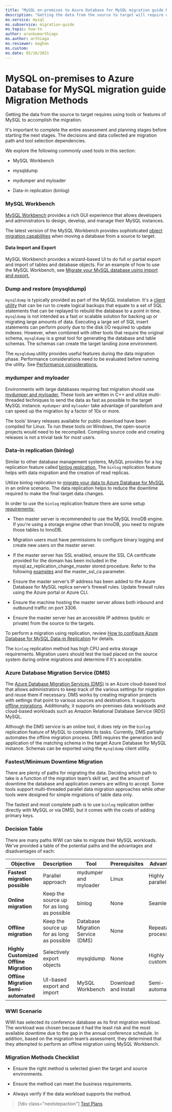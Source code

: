 ```yaml
---
title: "MySQL on-premises to Azure Database for MySQL migration guide Migration Methods"
description: "Getting the data from the source to target will require using tools or features of MySQL to accomplish the migration."
ms.service: mysql
ms.subservice: migration-guide
ms.topic: how-to
author: arunkumarthiags 
ms.author: arthiaga
ms.reviewer: maghan
ms.custom:
ms.date: 05/26/2021
---
```


# MySQL on-premises to Azure Database for MySQL migration guide Migration Methods

Getting the data from the source to target requires using tools or features of MySQL to accomplish the migration.

It's important to complete the entire assessment and planning stages before starting the next stages. The decisions and data collected are migration path and tool selection dependencies.

We explore the following commonly used tools in this section:

  - MySQL Workbench

  - mysqldump

  - mydumper and myloader

  - Data-in replication (binlog)

### MySQL Workbench

[MySQL Workbench](https://www.mysql.com/products/workbench/) provides a rich GUI experience that allows developers and administrators to design, develop, and manage their MySQL instances.

The latest version of the MySQL Workbench provides sophisticated [object migration capabilities](https://www.mysql.com/products/workbench/migrate/) when moving a database from a source to target.

#### Data Import and Export

MySQL Workbench provides a wizard-based UI to do full or partial export and import of tables and database objects. For an example of how to use the MySQL Workbench, see [Migrate your MySQL database using import and export. ](../concepts-migrate-import-export.md)

### Dump and restore (mysqldump)

`mysqldump` is typically provided as part of the MySQL installation. It's a [client utility](https://dev.mysql.com/doc/refman/5.7/en/mysqldump.html) that can be run to create logical backups that equate to a set of SQL statements that can be replayed to rebuild the database to a point in time. `mysqldump` is not intended as a fast or scalable solution for backing up or migrating large amounts of data. Executing a large set of SQL insert statements can perform poorly due to the disk I/O required to update indexes. However, when combined with other tools that require the original schema, `mysqldump` is a great tool for generating the database and table schemas. The schemas can create the target landing zone environment.

The `mysqldump` utility provides useful features during the data migration phase. Performance considerations need to be evaluated before running the utility. See [Performance considerations.](../concepts-migrate-dump-restore.md#performance-considerations)

### mydumper and myloader

Environments with large databases requiring fast migration should use [mydumper and myloader.](https://github.com/maxbube/mydumper) These tools are written in C++ and utilize multi-threaded techniques to send the data as fast as possible to the target MySQL instance. `mydumper` and `myloader` take advantage of parallelism and can speed up the migration by a factor of 10x or more.

The tools’ binary releases available for public download have been compiled for Linux. To run these tools on Windows, the open-source projects would need to be recompiled. Compiling source code and creating releases is not a trivial task for most users.

### Data-in replication (binlog)

Similar to other database management systems, MySQL provides for a log replication feature called [binlog replication.](https://dev.mysql.com/doc/refman/5.7/en/binlog-replication-configuration-overview.html) The `binlog` replication feature helps with data migration and the creation of read replicas.

Utilize binlog replication to [migrate your data  to Azure Database for MySQL](../concepts-data-in-replication.md) in an online scenario. The data replication helps to reduce the downtime required to make the final target data changes.

In order to use the `binlog` replication feature there are some setup [requirements:](../howto-data-in-replication.md#link-master-and-replica-servers-to-start-data-in-replication)

  - Then master server is recommended to use the MySQL InnoDB engine. If you're using a storage engine other than InnoDB, you need to migrate those tables to InnoDB.

  - Migration users must have permissions to configure binary logging and create new users on the master server.

  - If the master server has SSL enabled, ensure the SSL CA certificate provided for the domain has been included in the mysql.az\_replication\_change\_master stored procedure. Refer to the following [examples](../howto-data-in-replication.md#link-master-and-replica-servers-to-start-data-in-replication) and the master\_ssl\_ca parameter.

  - Ensure the master server’s IP address has been added to the Azure Database for MySQL replica server’s firewall rules. Update firewall rules using the Azure portal or Azure CLI.

  - Ensure the machine hosting the master server allows both inbound and outbound traffic on port 3306.

  - Ensure the master server has an accessible IP address (public or private) from the source to the targets.

To perform a migration using replication, review [How to configure Azure Database for MySQL Data-in Replication](../howto-data-in-replication.md#link-master-and-replica-servers-to-start-data-in-replication) for details.

The `binlog` replication method has high CPU and extra storage requirements. Migration users should test the load placed on the source system during online migrations and determine if It's acceptable.

### Azure Database Migration Service (DMS)

The [Azure Database Migration Services (DMS)](https://azure.microsoft.com/en-us/services/database-migration/) is an Azure cloud-based tool that allows administrators to keep track of the various settings for migration and reuse them if necessary. DMS works by creating migration projects with settings that point to various sources and destinations. It supports [offline migrations](../../dms/tutorial-mysql-azure-mysql-offline-portal.md). Additionally, it supports on-premises data workloads and cloud-based workloads such as Amazon Relational Database Service (RDS) MySQL.

Although the DMS service is an online tool, it does rely on the `binlog` replication feature of MySQL to complete its tasks. Currently, DMS partially automates the offline migration process. DMS requires the generation and application of the matching schema in the target Azure Database for MySQL instance. Schemas can be exported using the `mysqldump` client utility.

### Fastest/Minimum Downtime Migration

There are plenty of paths for migrating the data. Deciding which path to take is a function of the migration team’s skill set, and the amount of downtime the database and application owners are willing to accept. Some tools support multi-threaded parallel data migration approaches while other tools were designed for simple migrations of table data only.

The fastest and most complete path is to use `binlog` replication (either directly with MySQL or via DMS), but it comes with the costs of adding primary keys.

### Decision Table

There are many paths WWI can take to migrate their MySQL workloads. We've provided a table of the potential paths and the advantages and disadvantages of each:

| Objective                           | Description                                | Tool                             | Prerequisites        | Advantages          | Disadvantages                                   |
|-------------------------------------|--------------------------------------------|----------------------------------|----------------------|---------------------|-------------------------------------------------|
| **Fastest migration possible**          | Parallel approach                          | mydumper and myloader            | Linux                | Highly parallelized | Target throttling                               |
| **Online migration**                    | Keep the source up for as long as possible | binlog                           | None                 | Seamless            | Extra processing and storage                    |
| **Offline migration**                    | Keep the source up for as long as possible | Database Migration Service (DMS) | None                 | Repeatable process  | Limited to data only, supports all MySQL versions |
| **Highly Customized Offline Migration** | Selectively export objects                 | mysqldump                        | None                 | Highly customizable | Manual                                          |
| **Offline Migration Semi-automated**    | UI-based export and import                 | MySQL Workbench                  | Download and Install | Semi-automated      | Only common sets of switches are supported      |

### WWI Scenario

WWI has selected its conference database as its first migration workload. The workload was chosen because it had the least risk and the most available downtime due to the gap in the annual conference schedule. In addition, based on the migration team’s assessment, they determined that they attempted to perform an offline migration using MySQL Workbench.

### Migration Methods Checklist

  - Ensure the right method is selected given the target and source environments.

  - Ensure the method can meet the business requirements.

  - Always verify if the data workload supports the method.  


> [!div class="nextstepaction"]
> [Test Plans](./test-plans.md)